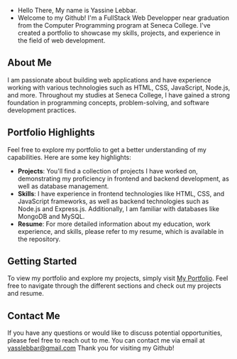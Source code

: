 - Hello There, My name is Yassine Lebbar.
- Welcome to my Github! I'm a FullStack Web Developper near graduation from the Computer Programming program at Seneca College. I've created a portfolio to showcase my skills, projects, and experience in the field of web development.

## About Me

I am passionate about building web applications and have experience working with various technologies such as HTML, CSS, JavaScript, Node.js, and more. Throughout my studies at Seneca College, I have gained a strong foundation in programming concepts, problem-solving, and software development practices.

## Portfolio Highlights

Feel free to explore my portfolio to get a better understanding of my capabilities. Here are some key highlights:

- **Projects**: You'll find a collection of projects I have worked on, demonstrating my proficiency in frontend and backend development, as well as database management.
- **Skills**: I have experience in frontend technologies like HTML, CSS, and JavaScript frameworks, as well as backend technologies such as Node.js and Express.js. Additionally, I am familiar with databases like MongoDB and MySQL.
- **Resume**: For more detailed information about my education, work experience, and skills, please refer to my resume, which is available in the repository.

## Getting Started

To view my portfolio and explore my projects, simply visit [My Portfolio](myportfolio-nine.vercel.app). Feel free to navigate through the different sections and check out my projects and resume.

## Contact Me

If you have any questions or would like to discuss potential opportunities, please feel free to reach out to me. You can contact me via email at yasslebbar@gmail.com
Thank you for visiting my Github!

<!---
yass2400012/yass2400012 is a ✨ special ✨ repository because its `README.md` (this file) appears on your GitHub profile.
You can click the Preview link to take a look at your changes.
--->

